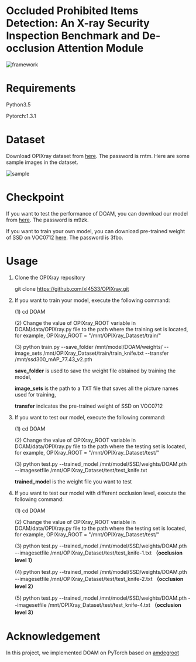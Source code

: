 # Occluded Prohibited Items Detection: An X-ray Security Inspection Benchmark and De-occlusion Attention Module

![framework](https://github.com/OPIXray-author/OPIXray/blob/master/framework.jpg)

# Requirements

Python3.5

Pytorch:1.3.1



# Dataset

Download OPIXray dataset from [here](https://pan.baidu.com/s/1vhaW_dRSim-3Yu_vKGLqjQ). The password is rntm. Here are some sample images in the dataset.

![sample](https://github.com/OPIXray-author/OPIXray/blob/master/sample.png)

# Checkpoint

If you want to test the performance of DOAM, you can download our model from [here](https://pan.baidu.com/s/1OXvFODNcha2b3Jq5F6qkpw). The password is m9zk.

If you want to train your own model, you can download pre-trained weight of SSD on VOC0712 [here](https://pan.baidu.com/s/1KK7GdFeMd1VwimxUjD9Pug). The password is 3fbo.

# Usage

1. Clone the OPIXray repository

   git clone https://github.com/xl4533/OPIXray.git

2. If you want to train your model, execute the following command:

   (1) cd DOAM

   (2) Change the value of OPIXray_ROOT variable in DOAM/data/OPIXray.py file to the path where the training set is located, for example, OPIXray_ROOT = "/mnt/OPIXray_Dataset/train/"

   (3) python train.py --save_folder /mnt/model/DOAM/weights/ --image_sets /mnt/OPIXray_Dataset/train/train_knife.txt --transfer /mnt/ssd300_mAP_77.43_v2.pth

   **save_folder** is used to save the weight file obtained by training the model, 

   **image_sets**  is the path to a TXT file that saves all the picture names used for training, 

   **transfer** indicates the pre-trained weight of SSD on VOC0712

3. If you want to test our model, execute the following command:

   (1) cd DOAM 

   (2) Change the value of OPIXray_ROOT variable in DOAM/data/OPIXray.py file to the path where the testing set is located, for example, OPIXray_ROOT = "/mnt/OPIXray_Dataset/test/"

   (3) python test.py --trained_model /mnt/model/SSD/weights/DOAM.pth --imagesetfile /mnt/OPIXray_Dataset/test/test_knife.txt

   **trained_model** is the weight file you want to test

4. If you want to test our model with different occlusion level, execute the following command:

   (1) cd DOAM 

   (2) Change the value of OPIXray_ROOT variable in DOAM/data/OPIXray.py file to the path where the testing set is located, for example, OPIXray_ROOT = "/mnt/OPIXray_Dataset/test/"

   (3) python test.py --trained_model /mnt/model/SSD/weights/DOAM.pth --imagesetfile /mnt/OPIXray_Dataset/test/test_knife-1.txt **（occlusion  level 1）**

   (4) python test.py --trained_model /mnt/model/SSD/weights/DOAM.pth --imagesetfile /mnt/OPIXray_Dataset/test/test_knife-2.txt **（occlusion  level 2）**

   (5) python test.py --trained_model /mnt/model/SSD/weights/DOAM.pth --imagesetfile /mnt/OPIXray_Dataset/test/test_knife-4.txt **（occlusion  level 3）**

   

# Acknowledgement

In this project, we implemented DOAM on PyTorch based on [amdegroot](https://github.com/amdegroot/ssd.pytorch)
